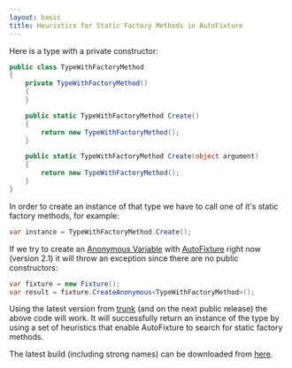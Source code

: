 ```yaml
---
layout: basic
title: Heuristics for Static Factory Methods in AutoFixture
---
```


<p>Here is a type with a private constructor:</p>

``` csharp
public class TypeWithFactoryMethod
{
    private TypeWithFactoryMethod()
    {
    }

    public static TypeWithFactoryMethod Create()
    {
        return new TypeWithFactoryMethod();
    }

    public static TypeWithFactoryMethod Create(object argument)
    {
        return new TypeWithFactoryMethod();
    }
}
```

<p>In order to create an instance of that type we have to call one of it&#39;s static factory methods, for example:</p>

``` csharp
var instance = TypeWithFactoryMethod.Create();
```

<p>If we try to create an <a href="http://blogs.msdn.com/b/ploeh/archive/2008/11/17/anonymous-variables.aspx" target="_blank" title="Anonymous Variables">Anonymous Variable</a> with <a href="http://autofixture.codeplex.com" target="_blank" title="AutoFixture makes it easier for developers to do Test-Driven Development by automating non-relevant Test Fixture Setup, allowing the Test Developer to focus on the essentials of each test case.">AutoFixture</a> right now (version 2.1) it will throw an exception since there are no public constructors:</p>

``` csharp
var fixture = new Fixture();
var result = fixture.CreateAnonymous<TypeWithFactoryMethod>();
```

<p>Using the latest version from&#0160;<a href="http://autofixture.codeplex.com/SourceControl/list/changesets" target="_blank" title="AutoFixture (changesets)">trunk</a>&#0160;(and on the next public release) the above code will work.&#0160;It will successfully return an instance of the type by using&#0160;a set of heuristics that enable AutoFixture to search for static factory methods.</p>
<p>The latest build (including strong names) can be downloaded from <a href="http://teamcity.codebetter.com/project.html?projectId=project129&amp;tab=projectOverview. " target="_blank">here</a>.</p>
